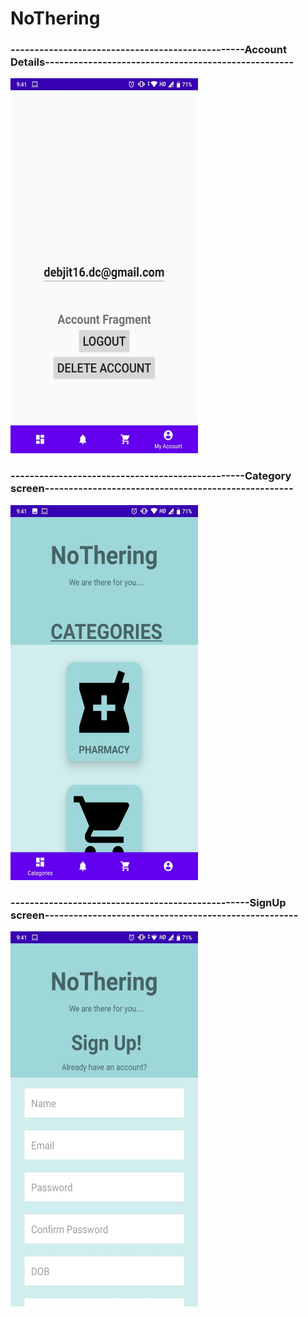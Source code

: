 # NoThering

### -------------------------------------------------Account Details----------------------------------------------------
<img src = "https://github.com/debjit31/NoThering/blob/master/screenshots/account_details.jpeg" height = "600" width = "300">

### -------------------------------------------------Category screen----------------------------------------------------
<img src = "https://github.com/debjit31/NoThering/blob/master/screenshots/categories screen.jpeg" height = "600" width = "300">

### --------------------------------------------------SignUp screen-----------------------------------------------------
<img src = "https://github.com/debjit31/NoThering/blob/master/screenshots/signup screen.jpeg" height = "600" width = "300">


